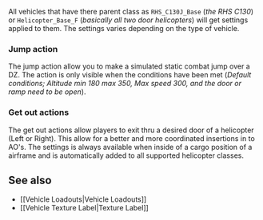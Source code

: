 All vehicles that have there parent class as `RHS_C130J_Base` (_the RHS C130_) or `Helicopter_Base_F` (_basically all two door helicopters_) will get settings applied to them. The settings varies depending on the type of vehicle.

### Jump action
The jump action allow you to make a simulated static combat jump over a DZ. The action is only visible when the conditions have been met (_Default conditions; Altitude min 180 max 350, Max speed 300, and the door or ramp need to be open_).

### Get out actions
The get out actions allow players to exit thru a desired door of a helicopter (Left or Right). This allow for a better and more coordinated insertions in to AO's. The settings is always available when inside of a cargo position of a airframe and is automatically added to all supported helicopter classes.

## See also
* [[Vehicle Loadouts|Vehicle Loadouts]] 
* [[Vehicle Texture Label|Texture Label]] 
